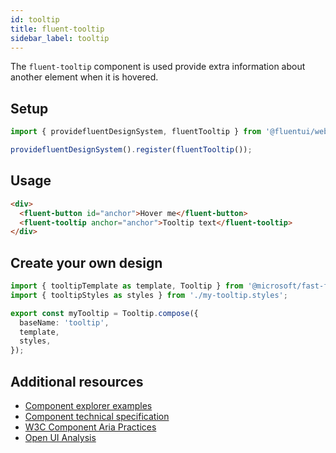 ```yaml
---
id: tooltip
title: fluent-tooltip
sidebar_label: tooltip
---
```


The `fluent-tooltip` component is used provide extra information about another element when it is hovered.

## Setup

```ts
import { providefluentDesignSystem, fluentTooltip } from '@fluentui/web-components';

providefluentDesignSystem().register(fluentTooltip());
```

## Usage

```html
<div>
  <fluent-button id="anchor">Hover me</fluent-button>
  <fluent-tooltip anchor="anchor">Tooltip text</fluent-tooltip>
</div>
```

## Create your own design

```ts
import { tooltipTemplate as template, Tooltip } from '@microsoft/fast-foundation';
import { tooltipStyles as styles } from './my-tooltip.styles';

export const myTooltip = Tooltip.compose({
  baseName: 'tooltip',
  template,
  styles,
});
```

## Additional resources

- [Component explorer examples](https://explore.fast.design/components/fast-tooltip)
- [Component technical specification](https://github.com/microsoft/fast/blob/master/packages/web-components/fast-foundation/src/tooltip/tooltip.spec.md)
- [W3C Component Aria Practices](https://w3c.github.io/aria-practices/#tooltip)
- [Open UI Analysis](https://open-ui.org/components/tooltip.research)
